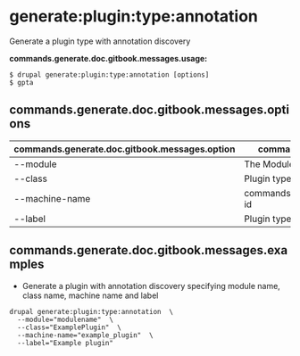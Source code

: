 # generate:plugin:type:annotation
Generate a plugin type with annotation discovery

**commands.generate.doc.gitbook.messages.usage:**
```
$ drupal generate:plugin:type:annotation [options]
$ gpta
```

## commands.generate.doc.gitbook.messages.options
commands.generate.doc.gitbook.messages.option | commands.generate.doc.gitbook.messages.details
-------|-------------
--module | The Module name.
--class | Plugin type class name
--machine-name | commands.generate.plugin.type.annotation.options.plugin-id
--label | Plugin type label

## commands.generate.doc.gitbook.messages.examples
* Generate a plugin with annotation discovery specifying module name, class name, machine name and label
```
drupal generate:plugin:type:annotation  \
  --module="modulename"  \
  --class="ExamplePlugin"  \
  --machine-name="example_plugin"  \
  --label="Example plugin"
```
